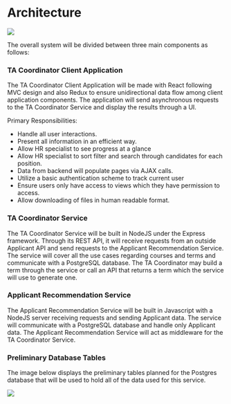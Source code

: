 # Architecture

![](https://github.com/csc302-2017-spring/proj-ItWorkedYesterday/blob/master/doc/phase1/AppUML.png?raw=true)

The overall system will be divided between three main components as follows:

### TA Coordinator Client Application

The TA Coordinator Client Application will be made with React following MVC design and also Redux to ensure unidirectional data flow among client application components. The application will send asynchronous requests to the TA Coordinator Service and display the results through a UI.

Primary Responsibilities:
- Handle all user interactions.
- Present all information in an efficient way.
- Allow HR specialist to see progress at a glance
- Allow HR specialist to sort filter and search through candidates for each position.
- Data from backend will populate pages via AJAX calls.
- Utilize a basic authentication scheme to track current user
- Ensure users only have access to views which they have permission to access.
- Allow downloading of files in human readable format.

### TA Coordinator Service

The TA Coordinator Service will be built in NodeJS under the Express framework. Through its REST API, it will receive requests from an outside Applicant API and send requests to the Applicant Recommendation Service. The service will cover all the use cases regarding courses and terms and communicate with a PostgreSQL database. The TA Coordinator may build a term through the service or call an API that returns a term which the service will use to generate one.

### Applicant Recommendation Service

The Applicant Recommendation Service will be built in Javascript with a NodeJS server receiving requests and sending Applicant data. The service will communicate with a PostgreSQL database and handle only Applicant data. The Applicant Recommendation Service will act as middleware for the TA Coordinator Service.

### Preliminary Database Tables

The image below displays the preliminary tables planned for the Postgres database that will be used to hold all of the data used for this service.

![](https://lh3.googleusercontent.com/bCeJQGXHa-PxZ0862n0WeBmNe4Wp_pZkX6g2a7kE6396IGJ9KTZypvmmGJ8HWe_HT0bUEZaDCdvYNaftE_3HwDpSBmaMZ5EadqGp_dB2XPhLOOtZdovaZHha9jgOs1fOZMigmtatJJu3si6U7Zj7y6FfaTtk_TkKXyejBAr-9Wcco88VWUH59bOddzThrJsrTARB7xdJeYAWFprv-srXtEbTZFnYbn1QolUzNC4FO-RQz1yj9fqDQXWZkZQx7q6vYe27W4sQxI7-UH8o0M3BBU62oqjnZYZ8Qfd86WFo9vFX_okfkKhZV3TYJaWjYaCTgOW8ljaIbp1UCf5DlvmSjCQum4J3dFBSXBuDR2wLlxC6v6bIBMKFxBoEH7JglNzn_OzcDR_wPYUx3wjqOzsy923TijfYg23A4ypn4jbh8mki4VCKpb2tkZWEMgBeAEvRBmZskxgOLp0zolWaOEzU0y_OdXFkp4ggVUM2Q2tVZEqeeJhzR93weIZbeimmpMQzntRQKiLa_C-q3b13zxMHA3-YX37TVlZUBzUr2f9GXWh70n-Gf2KwJf49HEVurEnpQeII4XwhetTXlcFx_lc-IGCUkhoEu6YegHBjRCekyFgpPuta4RxwofEYKVjtResGWW_oUrwqcLGWBTDXNhQl87HgYO5mCmepqF3OLBPAFQ=w730-h944-no)
